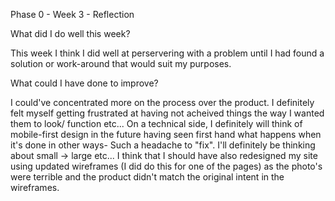 Phase 0 - Week 3 - Reflection

What did I do well this week?

This week I think I did well at perservering with a problem until I had found a solution or work-around that would suit my purposes.



What could I have done to improve?

I could've concentrated more on the process over the product.  I definitely felt myself getting frustrated at having not acheived things the way I wanted them to look/ function etc...
On a technical side, I definitely will think of mobile-first design in the future having seen first hand what happens when it's done in other ways- Such a headache to "fix".  I'll definitely be thinking about small -> large etc... I think that I should have also redesigned my site using updated wireframes (I did do this for one of the pages) as the photo's were terrible and the product didn't match the original intent in the wireframes.